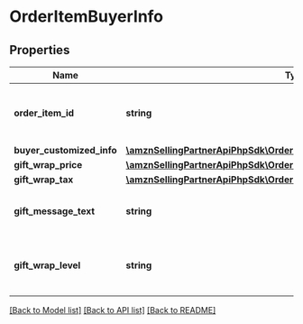 # OrderItemBuyerInfo

## Properties
Name | Type | Description | Notes
------------ | ------------- | ------------- | -------------
**order_item_id** | **string** | An Amazon-defined order item identifier. | 
**buyer_customized_info** | [**\amznSellingPartnerApiPhpSdk\OrdersV0\Model\BuyerCustomizedInfoDetail**](BuyerCustomizedInfoDetail.md) |  | [optional] 
**gift_wrap_price** | [**\amznSellingPartnerApiPhpSdk\OrdersV0\Model\Money**](Money.md) |  | [optional] 
**gift_wrap_tax** | [**\amznSellingPartnerApiPhpSdk\OrdersV0\Model\Money**](Money.md) |  | [optional] 
**gift_message_text** | **string** | A gift message provided by the buyer. | [optional] 
**gift_wrap_level** | **string** | The gift wrap level specified by the buyer. | [optional] 

[[Back to Model list]](../../README.md#documentation-for-models) [[Back to API list]](../../README.md#documentation-for-api-endpoints) [[Back to README]](../../README.md)

